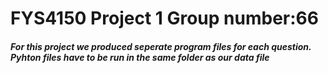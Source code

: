 # FYS4150 Project 1 Group number:66
##### For this project we produced seperate program files for each question. Pyhton files have to be run in the same folder as our data file


